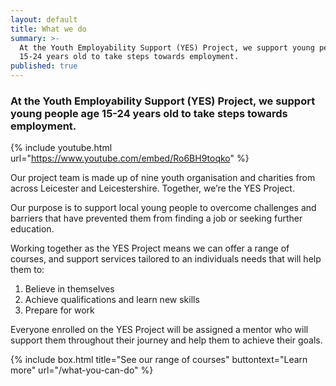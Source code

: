 ```yaml
---
layout: default
title: What we do
summary: >-
  At the Youth Employability Support (YES) Project, we support young people age
  15-24 years old to take steps towards employment.
published: true
---
```

### At the Youth Employability Support (YES) Project, we support young people age 15-24 years old to take steps towards employment.

{% include youtube.html url="https://www.youtube.com/embed/Ro6BH9toqko" %}

Our project team is made up of nine youth organisation and charities from across Leicester and Leicestershire. Together, we’re the YES Project.

Our purpose is to support local young people to overcome challenges and barriers that have prevented them from finding a job or seeking further education. 

Working together as the YES Project means we can offer a range of courses, and support services tailored to an individuals needs that will help them to:

1.	Believe in themselves
2.	Achieve qualifications and learn new skills
3.	Prepare for work

Everyone enrolled on the YES Project will be assigned a mentor who will support them throughout their journey and help them to achieve their goals.

{% include box.html title="See our range of courses" buttontext="Learn more" url="/what-you-can-do" %}